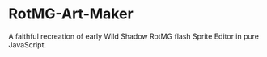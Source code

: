 # RotMG-Art-Maker
A faithful recreation of early Wild Shadow RotMG flash Sprite Editor in pure JavaScript.
